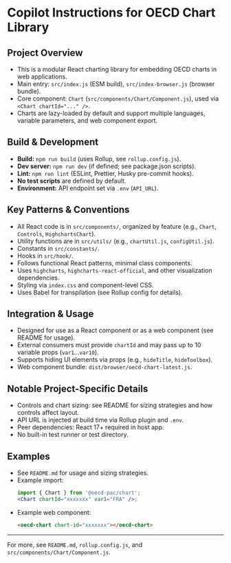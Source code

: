 # Copilot Instructions for OECD Chart Library

## Project Overview

- This is a modular React charting library for embedding OECD charts in web applications.
- Main entry: `src/index.js` (ESM build), `src/index-browser.js` (browser bundle).
- Core component: `Chart` (`src/components/Chart/Component.js`), used via `<Chart chartId="..." />`.
- Charts are lazy-loaded by default and support multiple languages, variable parameters, and web component export.

## Build & Development

- **Build:** `npm run build` (uses Rollup, see `rollup.config.js`).
- **Dev server:** `npm run dev` (if defined; see package.json scripts).
- **Lint:** `npm run lint` (ESLint, Prettier, Husky pre-commit hooks).
- **No test scripts** are defined by default.
- **Environment:** API endpoint set via `.env` (`API_URL`).

## Key Patterns & Conventions

- All React code is in `src/components/`, organized by feature (e.g., `Chart`, `Controls`, `HighchartsChart`).
- Utility functions are in `src/utils/` (e.g., `chartUtil.js`, `configUtil.js`).
- Constants in `src/constants/`.
- Hooks in `src/hook/`.
- Follows functional React patterns, minimal class components.
- Uses `highcharts`, `highcharts-react-official`, and other visualization dependencies.
- Styling via `index.css` and component-level CSS.
- Uses Babel for transpilation (see Rollup config for details).

## Integration & Usage

- Designed for use as a React component or as a web component (see README for usage).
- External consumers must provide `chartId` and may pass up to 10 variable props (`var1`...`var10`).
- Supports hiding UI elements via props (e.g., `hideTitle`, `hideToolbox`).
- Web component bundle: `dist/browser/oecd-chart-latest.js`.

## Notable Project-Specific Details

- Controls and chart sizing: see README for sizing strategies and how controls affect layout.
- API URL is injected at build time via Rollup plugin and `.env`.
- Peer dependencies: React 17+ required in host app.
- No built-in test runner or test directory.

## Examples

- See `README.md` for usage and sizing strategies.
- Example import:
  ```jsx
  import { Chart } from '@oecd-pac/chart';
  <Chart chartId="xxxxxxx" var1="FRA" />;
  ```
- Example web component:
  ```html
  <oecd-chart chart-id="xxxxxxx"></oecd-chart>
  ```

---

For more, see `README.md`, `rollup.config.js`, and `src/components/Chart/Component.js`.
